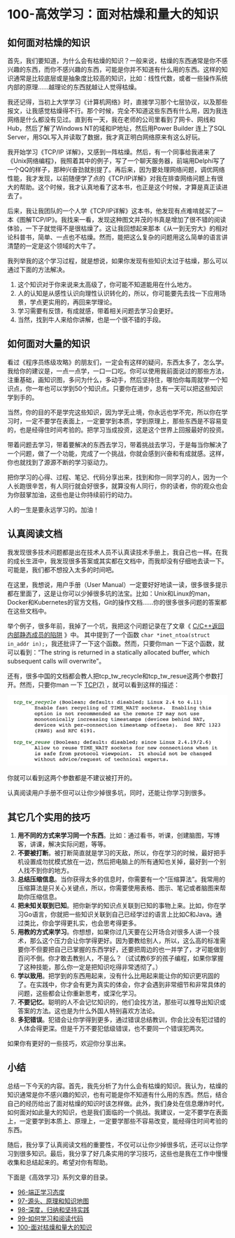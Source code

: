 # 100-高效学习：面对枯燥和量大的知识

## 如何面对枯燥的知识

首先，我们要知道，为什么会有枯燥的知识？一般来说，枯燥的东西通常是你不感兴趣的东西，而你不感兴趣的东西，可能是你并不知道有什么用的东西。这样的知识通常是比较底层或是抽象度比较高的知识，比如：线性代数，或者一些操作系统内部的原理……越理论的东西就越让人觉得枯燥。

我还记得，当初上大学学习《计算机网络》时，直接学习那个七层协议，以及那些报文，让我感觉枯燥得不行。那个时候，完全不知道这些东西有什么用，因为我连网络是什么都没有见过。直到有一天，我在老师的公司里看到了网卡、网线和Hub，然后了解了Windows NT的域和IP地址，然后用Power Builder 连上了SQL Server，用SQL写入并读取了数据，我才真正明白网络原来有这么好玩。

我开始学习《TCP/IP 详解》，又感到一阵枯燥。然后，有一个同事给我递来了《Unix网络编程》，我照着其中的例子，写了一个聊天服务器，前端用Delphi写了一个QQ的样子，那种兴奋劲就别提了。再后来，因为要处理网络问题，调优网络性能，我才发现，以前随便学了点的《TCP/IP详解》对我在排查网络问题上有很大的帮助。这个时候，我才认真地看了这本书，也正是这个时候，才算是真正读进去了。

后来，我让我团队的一个人学《TCP/IP详解》这本书，他发现有点难啃就买了一本《图解TCP/IP》。我找来一看，发现这种图文并茂的书真是增加了很不错的阅读体验，一下子就觉得不是很枯燥了。这让我回想起来那本《从一到无穷大》的相对论科普书，简单、一点也不枯燥。然而，能把这么复杂的问题用这么简单的语言讲清楚的一定是这个领域的大牛了。

我列举我的这个学习过程，就是想说，如果你发现有些知识太过于枯燥，那么可以通过下面的方法解决。

1. 这个知识对于你来说来太高级了，你可能不知道能用在什么地方。
2. 人的认知是从感性认识向理性认识转化的，所以，你可能要先去找一下应用场景，学点更实用的，再回来学理论。
3. 学习需要有反馈，有成就感，带着相关问题去学习会更好。
4. 当然，找到牛人来给你讲解，也是一个很不错的手段。

## 如何面对大量的知识

看过《程序员练级攻略》的朋友们，一定会有这样的疑问，东西太多了，怎么学。我给你的建议是，一点一点学，一口一口吃。你可以使用我前面说过的那些方法，注重基础，画知识图，多问为什么，多动手，然后坚持住，哪怕你每周就学一个知识点，你一年也可以学到50个知识点。只要你在进步，总有一天可以把这些知识学到手的。

当然，你的目的不是学完这些知识，因为学无止境，你永远也学不完，所以你在学习时，一定不要学在表面上，一定要学到本质，学到原理上，那些东西是不容易变的，也是经得住时间考验的。把学习当成投资，这是这个世界上回报最好的投资。

带着问题去学习，带着要解决的东西去学习，带着挑战去学习，于是每当你解决了一个问题，做了一个功能，完成了一个挑战，你就会感到兴奋和有成就感。这样，你也就找到了源源不断的学习驱动力。

把你学习的心得、过程、笔记、代码分享出来，找到和你一同学习的人，因为一个人长跑很辛苦，有人同行就会好很多，就算没有人同行，你的读者，你的观众也会为你鼓掌加油，这些也是让你持续前行的动力。

人的一生是要永远学习的。加油！

## 认真阅读文档

我发现很多技术问题都是出在技术人员不认真读技术手册上，我自己也一样。在我的成长生涯中，我发现很多答案或其实都在文档中，而我却没有仔细地去读一下。可能是，我们都不想投入太多的时间吧。

在这里，我想说，用户手册（User Manual）一定要好好地读一读，很多很多提示都在里面了，这是让你可以少掉很多坑的法宝。比如：Unix和Linux的man，Docker和Kubernetes的官方文档，Git的操作文档……你的很多很多问题的答案都在这些文档中。

举个例子，很多年前，我掉了一个坑，我把这个问题记录在了文章《 [C/C++返回内部静态成员的陷阱](https://blog.csdn.net/haoel/article/details/1388498) 》中。 其中提到了一个函数 `char *inet_ntoa(struct in_addr in);`，我还批评了一下这个函数。然而，只要你man 一下这个函数，就可以看到：“The string is returned in a statically allocated buffer, which subsequent calls will overwrite”。

还有，很多中国的文档都会教人把tcp_tw_recycle和tcp_tw_resue这两个参数打开。然而，只要你man 一下 [TCP(7)](http://man7.org/linux/man-pages/man7/tcp.7.html) ，就可以看到这样的描述：

![00157](./img/100-高效学习：面对枯燥和量大的知识.assets/00157-1718420661214-1.jpeg)

你就可以看到这两个参数都是不建议被打开的。

认真阅读用户手册不但可以让你少掉很多坑，同时，还能让你学习到很多。

## 其它几个实用的技巧

1. **用不同的方式来学习同一个东西**。比如：通过看书，听课，创建脑图，写博客，讲课，解决实际问题，等等。
2. **不要被打断**。被打断简直就是学习的天敌，所以，你在学习的时候，最好把手机设置成勿扰模式放在一边，然后把电脑上的所有通知也关掉，最好到一个别人找不到你的地方。
3. **总结压缩信息**。当你获得太多的信息时，你需要有一个“压缩算法”。我常用的压缩算法是只关心关键点，所以，你需要使用表格、图示、笔记或者脑图来帮助你压缩信息。
4. **把未知关联到已知**。把你新学的知识点关联到已知的事物上来。比如，你在学习Go语言，你就把一些知识关联到自己已经学过的语言上比如C和Java。通过类比，你会学得更扎实，也会思考得更多。
5. **用教的方式来学习**。你想想，如果你过几天要在公开场合对很多人讲一个技术，那么这个压力会让你学得更好。因为要教给别人，所以，这么高的标准需要你不但要把自己已掌握的东西学好，还要把周边的也一并学了，才可能做到百问不倒。你才敢去教别人，不是么？（试试教6岁的孩子编程，如果你掌握了这种技能，那么你一定是把知识吃得非常透彻了。）
6. **学以致用**。把学到的东西用起来，没有什么比用起来能让你的知识更巩固的了。在实践中，你才会有更为真实的体会，你才会遇到非常细节和非常具体的问题，这些都会让你重新思考，或深化学习。
7. **不要记忆**。聪明的人不会记忆知识的，他们会找方法，那些可以推导出知识或答案的方法。这也是为什么外国人特别喜欢方法论。
8. **多犯错误**。犯错会让你学得到更多，通过错误总结教训，你会比没有犯过错的人体会得更深。但是千万不要犯低级错误，也不要同一个错误犯两次。

如果你有更好的一些技巧，欢迎你分享出来。

## 小结

总结一下今天的内容。首先，我先分析了为什么会有枯燥的知识。我认为，枯燥的知识通常是你不感兴趣的知识，也有可能是你不知道有什么用的东西。然后，结合自己的经历给出了面对枯燥的知识时该怎样做。此外，我们身处在信息爆炸时代，如何面对如此量大的知识，也是我们面临的一个挑战。我建议，一定不要学在表面上，一定要学到本质上、原理上，一定要学那些不容易改变，能经得住时间考验的东西。

随后，我分享了认真阅读文档的重要性，不仅可以让你少掉很多坑，还可以让你学习到很多知识。最后，我分享了好几条实用的学习技巧，这些也是我在工作中慢慢收集和总结起来的。希望对你有帮助。

下面是《高效学习》系列文章的目录。

- [96-端正学习态度](https://time.geekbang.org/column/article/14271)
- [97-源头、原理和知识地图](https://time.geekbang.org/column/article/14321)
- [98-深度，归纳和坚持实践](https://time.geekbang.org/column/article/14360)
- [99-如何学习和阅读代码](https://time.geekbang.org/column/article/14380)
- [100-面对枯燥和量大的知识](https://time.geekbang.org/column/article/14389)